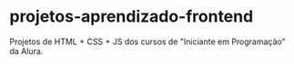 <h1> projetos-aprendizado-frontend </h1>

Projetos de HTML + CSS + JS dos cursos de "Iniciante em Programação" da Alura.
